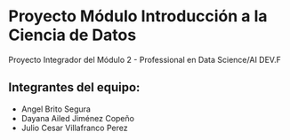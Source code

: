 # Proyecto Módulo Introducción a la Ciencia de Datos
Proyecto Integrador del Módulo 2 - Professional en Data Science/AI DEV.F

## Integrantes del equipo:
*   Angel Brito Segura
*   Dayana Ailed Jiménez Copeño
*   Julio Cesar Villafranco Perez

